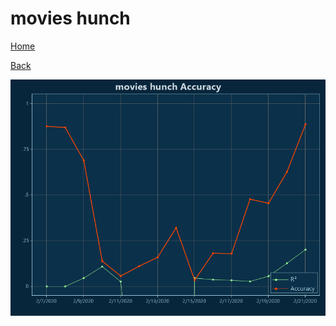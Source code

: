 # movies hunch

[Home](../index.md)

[Back](movies.md)

![hunch R²](../images/movies_hunch_Accuracy.png "hunch R²")

